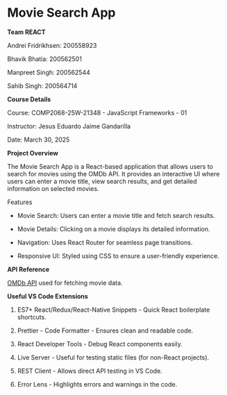# **Movie Search App**

**Team REACT**

Andrei Fridrikhsen: 200558923

Bhavik Bhatia: 200562501

Manpreet Singh: 200562544

Sahib Singh: 200564714

**Course Details**

Course: COMP2068-25W-21348 - JavaScript Frameworks - 01

Instructor: Jesus Eduardo Jaime Gandarilla

Date: March 30, 2025

**Project Overview**

The Movie Search App is a React-based application that allows users to search for movies using the OMDb API. It provides an interactive UI where users can enter a movie title, view search results, and get detailed information on selected movies.

Features

- Movie Search: Users can enter a movie title and fetch search results.

- Movie Details: Clicking on a movie displays its detailed information.

- Navigation: Uses React Router for seamless page transitions.

- Responsive UI: Styled using CSS to ensure a user-friendly experience.

**API Reference**

[OMDb API](https://www.omdbapi.com/) used for fetching movie data.

**Useful VS Code Extensions**

1. ES7+ React/Redux/React-Native Snippets - Quick React boilerplate shortcuts.

2. Prettier - Code Formatter - Ensures clean and readable code.

3. React Developer Tools - Debug React components easily.

4. Live Server - Useful for testing static files (for non-React projects).

5. REST Client - Allows direct API testing in VS Code.

6. Error Lens - Highlights errors and warnings in the code.
